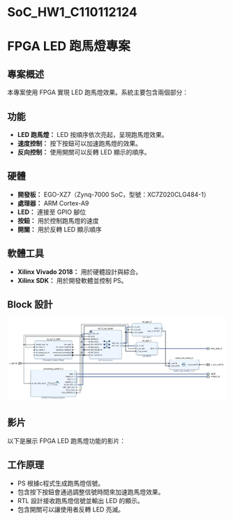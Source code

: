 # SoC_HW1_C110112124
# FPGA LED 跑馬燈專案

## 專案概述

本專案使用 FPGA 實現 LED 跑馬燈效果。系統主要包含兩個部分：

## 功能

- **LED 跑馬燈：** LED 按順序依次亮起，呈現跑馬燈效果。
- **速度控制：** 按下按鈕可以加速跑馬燈的效果。
- **反向控制：** 使用開關可以反轉 LED 顯示的順序。

## 硬體

- **開發板：** EGO-XZ7（Zynq-7000 SoC，型號：XC7Z020CLG484-1）
- **處理器：** ARM Cortex-A9
- **LED：** 連接至 GPIO 腳位
- **按鈕：** 用於控制跑馬燈的速度
- **開關：** 用於反轉 LED 顯示順序

## 軟體工具

- **Xilinx Vivado 2018：** 用於硬體設計與綜合。
- **Xilinx SDK：** 用於開發軟體並控制 PS。

## Block 設計
![Block 設計](HW1_block_design.JPG)


## 影片

以下是展示 FPGA LED 跑馬燈功能的影片：



## 工作原理

- PS 根據c程式生成跑馬燈信號。
- 包含按下按鈕會通過調整信號時間來加速跑馬燈效果。
- RTL 設計接收跑馬燈信號並輸出 LED 的顯示。
- 包含開關可以讓使用者反轉 LED 亮滅。
